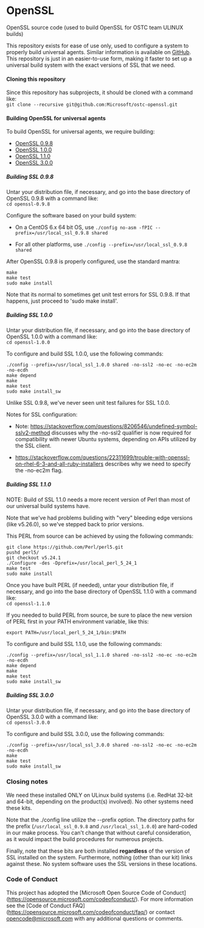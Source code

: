 # OpenSSL
OpenSSL source code (used to build OpenSSL for OSTC team ULINUX builds)

This repository exists for ease of use only, used to configure a system to
properly build universal agents. Similar information is available on
[GitHub](https://github.com/openssl/openssl.git).
This repository is just in an easier-to-use form, making it faster to set
up a universal build system with the exact versions of SSL that we need.


#### Cloning this repository

Since this repository has subprojects, it should be cloned with a command like:
<br>```git clone --recursive git@github.com:Microsoft/ostc-openssl.git```

#### Building OpenSSL for universal agents

To build OpenSSL for universal agents, we require building:

- [OpenSSL 0.9.8](https://github.com/Microsoft/ostc-openssl#building-ssl-098)
- [OpenSSL 1.0.0](https://github.com/Microsoft/ostc-openssl#building-ssl-100)
- [OpenSSL 1.1.0](https://github.com/Microsoft/ostc-openssl#building-ssl-110)
- [OpenSSL 3.0.0](https://github.com/Microsoft/ostc-openssl#building-ss1-300)

##### Building SSL 0.9.8

Untar your distribution file, if necessary, and go into the base
directory of OpenSSL 0.9.8 with a command like:<br>```cd openssl-0.9.8```

Configure the software based on your build system:

- On a CentOS 6.x 64 bit OS, use ```./config no-asm -fPIC --prefix=/usr/local_ssl_0.9.8 shared```

- For all other platforms, use ```./config --prefix=/usr/local_ssl_0.9.8 shared```

After OpenSSL 0.9.8 is properly configured, use the standard mantra:

```
make
make test
sudo make install
```

Note that its normal to sometimes get unit test errors for SSL 0.9.8.
If that happens, just proceed to 'sudo make install'.

##### Building SSL 1.0.0

Untar your distribution file, if necessary, and go into the base
directory of OpenSSL 1.0.0 with a command like:<br>```cd openssl-1.0.0```

To configure and build SSL 1.0.0, use the following commands:

```
./config --prefix=/usr/local_ssl_1.0.0 shared -no-ssl2 -no-ec -no-ec2m -no-ecdh
make depend
make
make test
sudo make install_sw
```

Unlike SSL 0.9.8, we've never seen unit test failures for SSL 1.0.0.

Notes for SSL configuration:

- Note: https://stackoverflow.com/questions/8206546/undefined-symbol-sslv2-method discusses why the -no-ssl2 qualifier is now required for compatibility with newer Ubuntu systems, depending on APIs utilized by the SSL client.

- https://stackoverflow.com/questions/22311699/trouble-with-openssl-on-rhel-6-3-and-all-ruby-installers describes why we need to specify the -no-ec2m flag.

##### Building SSL 1.1.0

NOTE: Build of SSL 1.1.0 needs a more recent version of Perl than most
of our universal build systems have.

Note that we've had problems buliding with "very" bleeding edge versions
(like v5.26.0), so we've stepped back to prior versions.

This PERL from source can be achieved by using the following commands:

```
git clone https://github.com/Perl/perl5.git 
pushd perl5/
git checkout v5.24.1
./Configure -des -Dprefix=/usr/local_perl_5_24_1
make test
sudo make install
```

Once you have built PERL (if needed), untar your distribution file,
if necessary, and go into the base directory of OpenSSL 1.1.0 with a
command like:<br>```cd openssl-1.1.0```

If you needed to build PERL from source, be sure to place the new version
of PERL first in your PATH environment variable, like this:

```
export PATH=/usr/local_perl_5_24_1/bin:$PATH
```

To configure and build SSL 1.1.0, use the following commands:

```
./config --prefix=/usr/local_ssl_1.1.0 shared -no-ssl2 -no-ec -no-ec2m -no-ecdh
make depend
make
make test
sudo make install_sw
```

##### Building SSL 3.0.0

Untar your distribution file, if necessary, and go into the base
directory of OpenSSL 3.0.0 with a command like:<br>```cd openssl-3.0.0```

To configure and build SSL 3.0.0, use the following commands:

```
./config --prefix=/usr/local_ssl_3.0.0 shared -no-ssl2 -no-ec -no-ec2m -no-ecdh
make
make test
sudo make install_sw
```


### Closing notes

We need these installed ONLY on ULinux build systems
(i.e. RedHat 32-bit and 64-bit, depending on the product(s) involved).
No other systems need these kits.

Note that the ./config line utilize the --prefix option. The directory
paths for the prefix (```/usr/local_ssl_0.9.8``` and
```/usr/local_ssl_1.0.0```) are hard-coded in our make process.  You can't
change that without careful consideration, as it would impact the build
procedures for numerous projects.

Finally, note that these bits are both installed <b>regardless</b> of the
version of SSL installed on the system. Furthermore, nothing (other than
our kit) links against these. No system software uses the SSL versions
in these locations.

### Code of Conduct

This project has adopted the [Microsoft Open Source Code of Conduct]
(https://opensource.microsoft.com/codeofconduct/).  For more
information see the [Code of Conduct FAQ]
(https://opensource.microsoft.com/codeofconduct/faq/) or contact
[opencode@microsoft.com](mailto:opencode@microsoft.com) with any
additional questions or comments.
